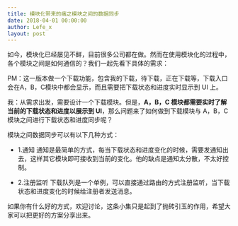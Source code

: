 ```yaml
---
title: 模块化带来的痛之模块之间的数据同步
date: 2018-04-01 00:00:00
author: Lefe_x
layout: post
---
```



如今，模块化已经屡见不鲜，目前很多公司都在做。然而在使用模块化的过程中，各个模块之间是如何通信的？我们一起先看下具体的需求：

PM：这一版本做一个下载功能，包含我的下载，待下载，正在下载等，下载入口会在A，B，C模块中都会显示，而且需要把下载状态和进度实时显示到 UI 上。

我：从需求出发，需要设计一个下载模块。但是，**A，B，C 模块都需要实时了解当前的下载状态和进度以展示到 UI**，那么问题来了如何做到下载模块与 A，B，C 模块之间进行下载状态和进度同步呢？

模块之间数据同步可以有以下几种方式：

- 1.通知
  通知是最简单的方式，每当下载状态和进度变化的时候，需要发通知出去，这样其它模块即可接收到当前的变化。他的缺点是通知太分散，不太好控制。

- 2.注册监听
  下载队列是一个单例，可以直接通过路由的方式注册监听，当下载状态和进度变化的时候给注册者发送消息。

如果你有什么好的方式，欢迎讨论，这条小集只是起到了抛砖引玉的作用，希望大家可以把更好的方案分享出来。

